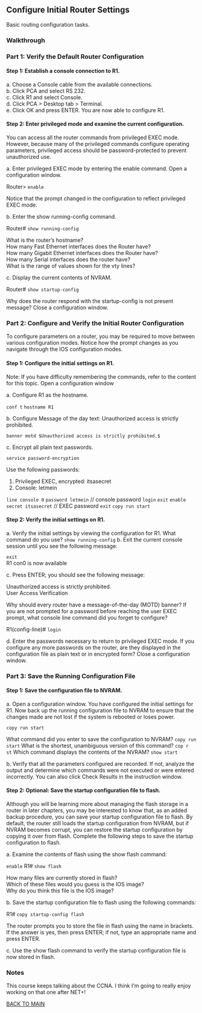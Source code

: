 ## Configure Initial Router Settings

Basic routing configuration tasks. 

### Walkthrough

### Part 1: Verify the Default Router Configuration

#### Step 1: Establish a console connection to R1.

a.     Choose a Console cable from the available connections.  
b.     Click PCA and select RS 232.  
c.     Click R1 and select Console.  
d.     Click PCA > Desktop tab > Terminal.  
e.     Click OK and press ENTER. You are now able to configure R1.

#### Step 2: Enter privileged mode and examine the current configuration.

You can access all the router commands from privileged EXEC mode. However, because many of the privileged commands configure operating parameters, privileged access should be password-protected to prevent unauthorized use.

a.     Enter privileged EXEC mode by entering the enable command. Open a configuration window.  

Router> `enable`  

Notice that the prompt changed in the configuration to reflect privileged EXEC mode.

b.     Enter the show running-config command.

Router# `show running-config`

What is the router’s hostname?  
How many Fast Ethernet interfaces does the Router have?  
How many Gigabit Ethernet interfaces does the Router have?  
How many Serial interfaces does the router have?  
What is the range of values shown for the vty lines?

c.     Display the current contents of NVRAM.

Router# `show startup-config`

Why does the router respond with the startup-config is not present message? Close a configuration window. 

### Part 2: Configure and Verify the Initial Router Configuration

To configure parameters on a router, you may be required to move between various configuration modes. Notice how the prompt changes as you navigate through the IOS configuration modes.

#### Step 1: Configure the initial settings on R1.

Note: If you have difficulty remembering the commands, refer to the content for this topic. Open a configuration window

a.     Configure R1 as the hostname. 

`conf t`
`hostname R1`

b.     Configure Message of the day text: Unauthorized access is strictly prohibited. 

`banner motd $Unauthorized access is strictly prohibited.$`

c.     Encrypt all plain text passwords.

`service password-encryption`

Use the following passwords:  
1)    Privileged EXEC, encrypted: itsasecret  
2)    Console: letmein

`line console 0`
`password letmein` // console password
`login`
`exit`
`enable secret itsasecret` // EXEC password
`exit`
`copy run start`

#### Step 2: Verify the initial settings on R1.

a.     Verify the initial settings by viewing the configuration for R1. What command do you use?  `show running-config`
b.     Exit the current console session until you see the following message:

`exit`  
R1 con0 is now available

c.     Press ENTER; you should see the following message:  

Unauthorized access is strictly prohibited.  
User Access Verification  

Why should every router have a message-of-the-day (MOTD) banner? If you are not prompted for a password before reaching the user EXEC prompt, what console line command did you forget to configure?

R1(config-line)# `login`

d.     Enter the passwords necessary to return to privileged EXEC mode. If you configure any more passwords on the router, are they displayed in the configuration file as plain text or in encrypted form? Close a configuration window. 

### Part 3: Save the Running Configuration File

#### Step 1: Save the configuration file to NVRAM.

a.     Open a configuration window. You have configured the initial settings for R1. Now back up the running configuration file to NVRAM to ensure that the changes made are not lost if the system is rebooted or loses power.

`copy run start`  

What command did you enter to save the configuration to NVRAM? `copy run start`
What is the shortest, unambiguous version of this command? `cop r st`
Which command displays the contents of the NVRAM?  `show start`

b.     Verify that all the parameters configured are recorded. If not, analyze the output and determine which commands were not executed or were entered incorrectly. You can also click Check Results in the instruction window.

#### Step 2: Optional: Save the startup configuration file to flash.

Although you will be learning more about managing the flash storage in a router in later chapters, you may be interested to know that, as an added backup procedure, you can save your startup configuration file to flash. By default, the router still loads the startup configuration from NVRAM, but if NVRAM becomes corrupt, you can restore the startup configuration by copying it over from flash. Complete the following steps to save the startup configuration to flash.

a.     Examine the contents of flash using the show flash command:

`enable`
R1# `show flash`

How many files are currently stored in flash?  
Which of these files would you guess is the IOS image?  
Why do you think this file is the IOS image?  

b.     Save the startup configuration file to flash using the following commands:

R1# `copy startup-config flash`

The router prompts you to store the file in flash using the name in brackets. If the answer is yes, then press ENTER; if not, type an appropriate name and press ENTER.

c.     Use the show flash command to verify the startup configuration file is now stored in flash.

### Notes

This course keeps talking about the CCNA. I think I'm going to really enjoy working on that one after NET+!

[BACK TO MAIN](https://github.com/lfost42/networking)